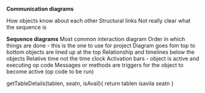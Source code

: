 __Communication diagrams__

How objects know about each other
Structural links
Not really clear what the sequence is

__Sequence diagrams__
Most common interaction diagram
Order in which things are done - this is the one to use for project
Diagram goes fom top to bottom
objects are lined up at the top
Relationship and timelines below the objects
Relative time not the time clock
Activation bars - object is active and executing op code
Messages or methods are triggers for the object to become active (op code to be run)

getTableDetails(tablen, seatn, isAvail){
    return
    tablen
    isavila
    seatn
}
